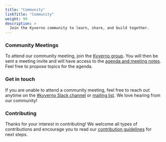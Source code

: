 ```yaml
---
title: "Community"
linkTitle: "Community"
weight: 90
description: >
  Join the Kyverno community to learn, share, and build together.
---
```


### Community Meetings

To attend our community meeting, join the [Kyverno group](https://groups.google.com/g/kyverno). You will then be sent a meeting invite and will have access to the [agenda and meeting notes](https://docs.google.com/document/d/10Hu1qTip1KShi8Lf_v9C5UVQtp7vz_WL3WVxltTvdAc/). Feel free to propose topics for the agenda.

### Get in touch

If you are unable to attend a community meeting, feel free to reach out anytime on the [#kyverno Slack channel](https://app.slack.com/client/T09NY5SBT/CLGR9BJU9) or [mailing list](https://groups.google.com/g/kyverno). We love hearing from our community!

### Contributing

Thanks for your interest in contributing!  We welcome all types of contributions and encourage you to read our [contribution guidelines](https://github.com/kyverno/kyverno/blob/main/CONTRIBUTING.md) for next steps.
